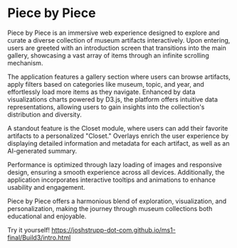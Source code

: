 # Piece by Piece

Piece by Piece is an immersive web experience designed to explore and curate a diverse collection of museum artifacts interactively. Upon entering, users are greeted with an introduction screen that transitions into the main gallery, showcasing a vast array of items through an infinite scrolling mechanism.

The application features a gallery section where users can browse artifacts, apply filters based on categories like museum, topic, and year, and effortlessly load more items as they navigate. Enhanced by data visualizations charts powered by D3.js, the platform offers intuitive data representations, allowing users to gain insights into the collection's distribution and diversity.

A standout feature is the Closet module, where users can add their favorite artifacts to a personalized "Closet." Overlays enrich the user experience by displaying detailed information and metadata for each artifact, as well as an AI-generated summary.

Performance is optimized through lazy loading of images and responsive design, ensuring a smooth experience across all devices. Additionally, the application incorporates interactive tooltips and animations to enhance usability and engagement.

Piece by Piece offers a harmonious blend of exploration, visualization, and personalization, making the journey through museum collections both educational and enjoyable.

Try it yourself! https://joshstrupp-dot-com.github.io/ms1-final/Build3/intro.html

